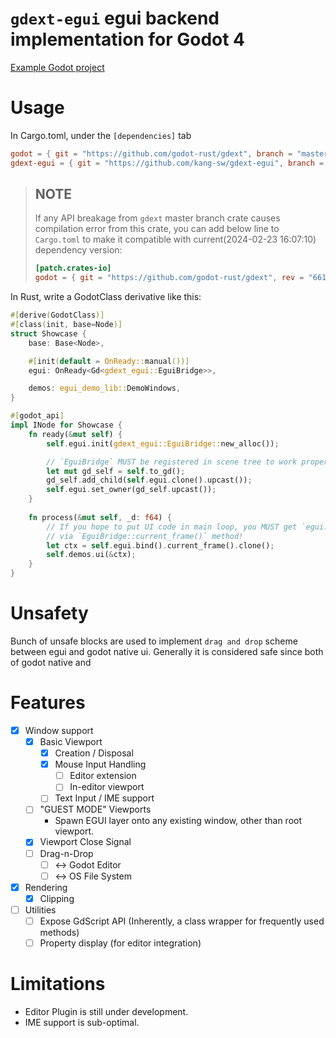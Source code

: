 # `gdext-egui` egui backend implementation for Godot 4

[Example Godot project](./example)

# Usage

In Cargo.toml, under the `[dependencies]` tab

```toml
godot = { git = "https://github.com/godot-rust/gdext", branch = "master" }
gdext-egui = { git = "https://github.com/kang-sw/gdext-egui", branch = "master" }
```

> ## NOTE
>
> If any API breakage from `gdext` master branch crate causes compilation error from this crate, you can add below line to `Cargo.toml` to make it compatible with current(2024-02-23 16:07:10) dependency version:
>
> ```toml
> [patch.crates-io]
> godot = { git = "https://github.com/godot-rust/gdext", rev = "6614030150950ffa6bd0311a2b914b86d5b7e9e9" }
> ```

In Rust, write a GodotClass derivative like this:

```rust
#[derive(GodotClass)]
#[class(init, base=Node)]
struct Showcase {
    base: Base<Node>,

    #[init(default = OnReady::manual())]
    egui: OnReady<Gd<gdext_egui::EguiBridge>>,

    demos: egui_demo_lib::DemoWindows,
}

#[godot_api]
impl INode for Showcase {
    fn ready(&mut self) {
        self.egui.init(gdext_egui::EguiBridge::new_alloc());

        // `EguiBridge` MUST be registered in scene tree to work properly!
        let mut gd_self = self.to_gd();
        gd_self.add_child(self.egui.clone().upcast());
        self.egui.set_owner(gd_self.upcast());
    }
    
    fn process(&mut self, _d: f64) {
        // If you hope to put UI code in main loop, you MUST get `egui::Context` 
        // via `EguiBridge::current_frame()` method!
        let ctx = self.egui.bind().current_frame().clone();
        self.demos.ui(&ctx);
    }
}
```

# Unsafety

Bunch of unsafe blocks are used to implement `drag and drop` scheme between egui and godot
native ui. Generally it is considered safe since both of godot native and 

# Features

- [x] Window support
  - [x] Basic Viewport
    - [x] Creation / Disposal
    - [x] Mouse Input Handling
      - [ ] Editor extension
      - [ ] In-editor viewport
    - [ ] Text Input / IME support
  - [ ] "GUEST MODE" Viewports
    - Spawn EGUI layer onto any existing window, other than root viewport.
  - [x] Viewport Close Signal
  - [ ] Drag-n-Drop
    - [ ] <-> Godot Editor
    - [ ] <-> OS File System
- [x] Rendering
  - [x] Clipping
- [ ] Utilities
  - [ ] Expose GdScript API (Inherently, a class wrapper for frequently used methods)
  - [ ] Property display (for editor integration)

# Limitations

- Editor Plugin is still under development.
- IME support is sub-optimal.
